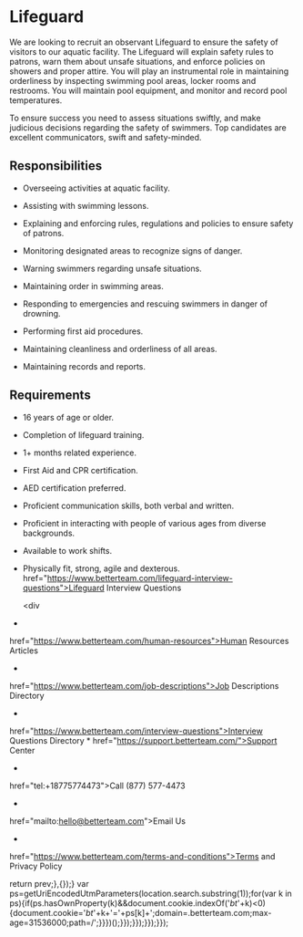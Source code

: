 # Lifeguard

We are looking to recruit an observant Lifeguard to ensure the safety of visitors to our aquatic facility. The Lifeguard will explain safety rules to patrons, warn them about unsafe situations, and enforce policies on showers and proper attire. You will play an instrumental role in maintaining orderliness by inspecting swimming pool areas, locker rooms and restrooms. You will maintain pool equipment, and monitor and record pool temperatures.

To ensure success you need to assess situations swiftly, and make judicious decisions regarding the safety of swimmers. Top candidates are excellent communicators, swift and safety-minded.

## Responsibilities

* Overseeing activities at aquatic facility.

* Assisting with swimming lessons.

* Explaining and enforcing rules, regulations and policies to ensure safety of patrons.

* Monitoring designated areas to recognize signs of danger.

* Warning swimmers regarding unsafe situations.

* Maintaining order in swimming areas.

* Responding to emergencies and rescuing swimmers in danger of drowning.

* Performing first aid procedures.

* Maintaining cleanliness and orderliness of all areas.

* Maintaining records and reports.

## Requirements

* 16 years of age or older.

* Completion of lifeguard training.

* 1+ months related experience.

* First Aid and CPR certification.

* AED certification preferred.

* Proficient communication skills, both verbal and written.

* Proficient in interacting with people of various ages from diverse backgrounds.

* Available to work shifts.

* Physically fit, strong, agile and dexterous.
href="https://www.betterteam.com/lifeguard-interview-questions">Lifeguard Interview Questions</a></div></div></div></div></article><div
data-sticky-container class="cell sidebar large-4"><div
* 
href="https://www.betterteam.com/human-resources">Human Resources Articles</a>

* 
href="https://www.betterteam.com/job-descriptions">Job Descriptions Directory</a>

* 
href="https://www.betterteam.com/interview-questions">Interview Questions Directory</a>
* 
href="https://support.betterteam.com/">Support Center</a>

* 
href="tel:+18775774473">Call (877) 577-4473</a>

* 
href="mailto:hello@betterteam.com">Email Us</a>

* 
href="https://www.betterteam.com/terms-and-conditions">Terms and Privacy Policy</a>

return prev;},{});}
var ps=getUriEncodedUtmParameters(location.search.substring(1));for(var k in ps){if(ps.hasOwnProperty(k)&&document.cookie.indexOf('_bt_'+k)<0){document.cookie='_bt_'+k+'='+ps[k]+';domain=.betterteam.com;max-age=31536000;path=/';}}})();}});}});}});}});</script>
